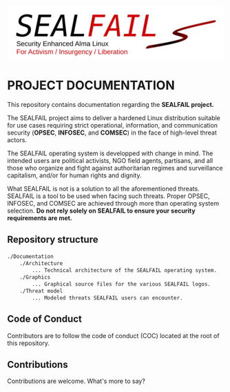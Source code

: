 ![SEALFAIL logo](Graphics/logo-transparent.png) 

# PROJECT DOCUMENTATION

This repository contains documentation regarding the **SEALFAIL project.**

The SEALFAIL project aims to deliver a hardened Linux distribution suitable for use cases requiring strict operational, information, and communication security (**OPSEC**, **INFOSEC**, and **COMSEC**) in the face of high-level threat actors.

The SEALFAIL operating system is developped with change in mind. The intended users are political activists, NGO field agents, partisans, and all those who organize and fight against authoritarian regimes and surveillance capitalism, and/or for human rights and dignity.

What SEALFAIL is not is a solution to all the aforementioned threats. SEALFAIL is a tool to be used when facing such threats. Proper OPSEC, INFOSEC, and COMSEC are achieved through more than operating system selection. **Do not rely solely on SEALFAIL to ensure your security requirements are met.**

## Repository structure

```
./Documentation
	./Architecture
		... Technical architecture of the SEALFAIL operating system.
	./Graphics
		... Graphical source files for the various SEALFAIL logos.
	./Threat model
		... Modeled threats SEALFAIL users can encounter.
```

## Code of Conduct

Contributors are to follow the code of conduct (COC) located at the root of this repository.

## Contributions

Contributions are welcome. What's more to say?